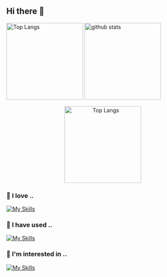 ## Hi there 👋

<p align="left">
  <img alt="Top Langs" height="200px" src="https://github-readme-stats.vercel.app/api/top-langs/?username=chronoll&layout=donut&bg_color=30,e96443,904e95&title_color=ff&text_color=fff" />
  <img alt="github stats" height="200px" src="https://github-readme-stats.vercel.app/api?username=chronoll&bg_color=30,e96443,904e95&title_color=fff&text_color=fff&show_icons=true" />
</p>

<p align="center">
  <img alt="Top Langs" height="200px" src="https://github-profile-trophy.vercel.app/?username=chronoll&row=1&theme=dracula&height=200" />
</p>

### 🤍 I love ..  
[![My Skills](https://skillicons.dev/icons?i=cpp,php,laravel,py)](https://skillicons.dev)

### 🌱 I have used ..  

[![My Skills](https://skillicons.dev/icons?i=arduino,atom,aws,bash,c,css,docker,eclipse,emacs,fastapi,git,github,go,heroku,html,java,js,linux,mysql,nodejs,postgres,powershell,processing,react,sqlite,tailwind,ts,vim,visualstudio,vite,vscode)](https://skillicons.dev)

### 👀 I'm interested in ..  

[![My Skills](https://skillicons.dev/icons?i=nextjs)](https://skillicons.dev)  


<!--
**chronoll/chronoll** is a ✨ _special_ ✨ repository because its `README.md` (this file) appears on your GitHub profile.

Here are some ideas to get you started:

- 🔭 I’m currently working on ...
- 🌱 I’m currently learning ...
- 👯 I’m looking to collaborate on ...
- 🤔 I’m looking for help with ...
- 💬 Ask me about ...
- 📫 How to reach me: ...
- 😄 Pronouns: ...
- ⚡ Fun fact: ...
-->
